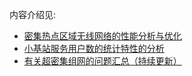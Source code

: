 内容介绍见:
- [密集热点区域无线网络的性能分析与优化](https://jimyma.github.io/2018/03/12/UDNs/)
- [小基站服务用户数的统计特性的分析](https://jimyma.github.io/2018/03/15/statistics_select_user_num/)
- [有关超密集组网的问题汇总（持续更新）](https://jimyma.github.io/2018/03/22/UDNsQA/)


